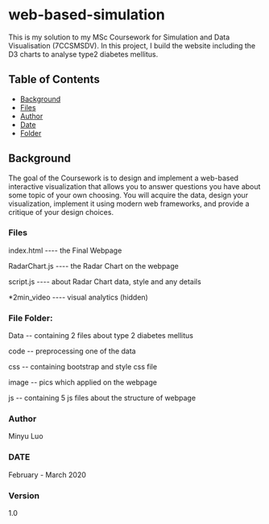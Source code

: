 
# web-based-simulation

This is my solution to my MSc Coursework for Simulation and Data Visualisation (7CCSMSDV). In this project, I build the website including the D3 charts to analyse type2 diabetes mellitus.


## Table of Contents

- [Background](#background)
- [Files](#files)
- [Author](#author)
- [Date](#date)
- [Folder](#folder)


## Background

The goal of the Coursework is to design and implement a web-based interactive visualization that allows you to answer questions you have about some topic of your own choosing. You will acquire the data, design your visualization, implement it using modern web frameworks, and provide a critique of your design choices.


### Files

index.html ---- the Final Webpage 

RadarChart.js ---- the Radar Chart on the webpage 

script.js ---- about Radar Chart data, style and any details

*2min_video ---- visual analytics (hidden)

### File Folder:

Data -- containing 2 files about type 2 diabetes mellitus

code -- preprocessing one of the data 

css -- containing bootstrap and style css file

image -- pics which applied on the webpage

js -- containing 5 js files about the structure of webpage


### Author

Minyu Luo

### DATE

February - March 2020

### Version

1.0

